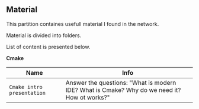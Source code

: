 ## Material
This partition containes usefull material I found in the network. 

Material is divided into folders.

List of content is presented below.

**Cmake**

|       Name         		|Info                          
|----------------|-------------------------------|
|`Cmake intro presentation`|Answer the questions: "What is modern IDE? What is Cmake? Why do we need it? How ot works?"|
